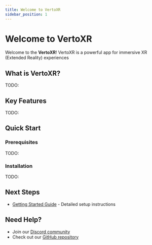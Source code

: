 ```yaml
---
title: Welcome to VertoXR
sidebar_position: 1
---
```


# Welcome to VertoXR

Welcome to the **VertoXR**! VertoXR is a powerful app for immersive XR (Extended Reality) experiences

## What is VertoXR?

TODO:

## Key Features

TODO:

## Quick Start

### Prerequisites

TODO:

### Installation

TODO:

## Next Steps

- [Getting Started Guide](./getting-started) - Detailed setup instructions

## Need Help?

- Join our [Discord community](https://discord.gg/pmAErJmGk5)
- Check out our [GitHub repository](https://github.com/rohitsangwan01/Verto_XR)
